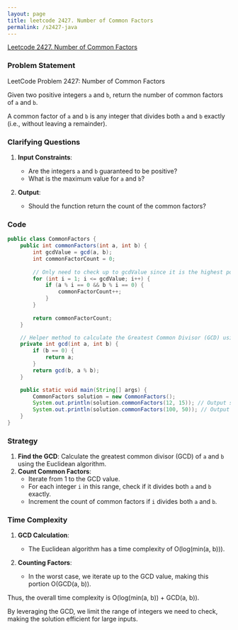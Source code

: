 ```yaml
---
layout: page
title: leetcode 2427. Number of Common Factors
permalink: /s2427-java
---
```

[Leetcode 2427. Number of Common Factors](https://algoadvance.github.io/algoadvance/l2427)
### Problem Statement

LeetCode Problem 2427: Number of Common Factors

Given two positive integers `a` and `b`, return the number of common factors of `a` and `b`.

A common factor of `a` and `b` is any integer that divides both `a` and `b` exactly (i.e., without leaving a remainder).

### Clarifying Questions

1. **Input Constraints**:
   - Are the integers `a` and `b` guaranteed to be positive?
   - What is the maximum value for `a` and `b`?

2. **Output**:
   - Should the function return the count of the common factors?

### Code

```java
public class CommonFactors {
    public int commonFactors(int a, int b) {
        int gcdValue = gcd(a, b);
        int commonFactorCount = 0;
        
        // Only need to check up to gcdValue since it is the highest possible common factor
        for (int i = 1; i <= gcdValue; i++) {
            if (a % i == 0 && b % i == 0) {
                commonFactorCount++;
            }
        }
        
        return commonFactorCount;
    }

    // Helper method to calculate the Greatest Common Divisor (GCD) using Euclidean algorithm
    private int gcd(int a, int b) {
        if (b == 0) {
            return a;
        }
        return gcd(b, a % b);
    }

    public static void main(String[] args) {
        CommonFactors solution = new CommonFactors();
        System.out.println(solution.commonFactors(12, 15)); // Output should be 2 (factors are 1 and 3)
        System.out.println(solution.commonFactors(100, 50)); // Output should be 6 (factors are 1, 2, 5, 10, 20, 50)
    }
}
```

### Strategy

1. **Find the GCD**: Calculate the greatest common divisor (GCD) of `a` and `b` using the Euclidean algorithm.
2. **Count Common Factors**:
   - Iterate from 1 to the GCD value.
   - For each integer `i` in this range, check if it divides both `a` and `b` exactly.
   - Increment the count of common factors if `i` divides both `a` and `b`.

### Time Complexity

1. **GCD Calculation**:
   - The Euclidean algorithm has a time complexity of O(log(min(a, b))).

2. **Counting Factors**:
   - In the worst case, we iterate up to the GCD value, making this portion O(GCD(a, b)).

Thus, the overall time complexity is O(log(min(a, b)) + GCD(a, b)).

By leveraging the GCD, we limit the range of integers we need to check, making the solution efficient for large inputs.